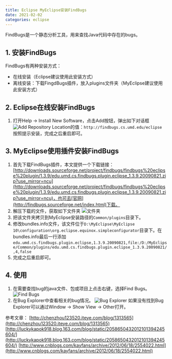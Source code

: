 ```yaml
---
title: Eclipse MyEclipse安装FindBugs
date: 2021-02-02
categories: eclipse
---
```


FindBugs是一个静态分析工具，用来查找Java代码中存在的bugs。
## 1. 安装FindBugs
FindBugs有两种安装方式：
+ 在线安装（Eclipse建议使用此安装方式）
+ 离线安装：下载FingdBugs插件，放入plugins文件夹（MyEclipse建议使用此安装方式）

## 2. Eclipse在线安装FindBugs
1. 打开Help -> Install New Software，点击Add按钮，弹出如下对话框
![Add Repository](http://img.blog.csdn.net/20151106141307324)
Location的值：`http://findbugs.cs.umd.edu/eclipse`
按照提示安装，完成之后重启即可。

## 3. MyEclipse使用插件安装FindBugs
1. 首先下载FindBugs插件，本文提供一个下载链接：[http://downloads.sourceforge.net/project/findbugs/findbugs%20eclipse%20plugin/1.3.9/edu.umd.cs.findbugs.plugin.eclipse_1.3.9.20090821.zip?use_mirror=ncu](http://downloads.sourceforge.net/project/findbugs/findbugs%20eclipse%20plugin/1.3.9/edu.umd.cs.findbugs.plugin.eclipse_1.3.9.20090821.zip?use_mirror=ncu)，也可去[官网](http://findbugs.sourceforge.net/index.html)下载。
2. 解压下载的文件，获取如下文件夹
![文件夹](http://img.blog.csdn.net/20151106141343177)
3. 把该文件夹拷贝到MyEclipse安装路径的`Common/plugins`目录下。
4. 修改bundles.info文件，该文件位于`D:\MyEclipse\MyEclipse 10\configuration\org.eclipse.equinox.simpleconfigurator`目录下。在bundles.info最后一行添加`edu.umd.cs.findbugs.plugin.eclipse,1.3.9.20090821,file:/D:/MyEclipse/Common/plugins/edu.umd.cs.findbugs.plugin.eclipse_1.3.9.20090821/,4,false`
5. 完成之后重启即可。

## 4. 使用
1. 在需要查找bug的java文件、包或项目上点击右键，选择Find Bugs。
![Find Bugs](http://img.blog.csdn.net/20151106143346740)
2. 在Bug Explorer中查看相关的bug情况。
![Bug Explorer](http://img.blog.csdn.net/20151106143412750)
如果没有找到Bug Explorer可以通过Window -> Show View -> Other打开。

参考文章：
[http://chenzhou123520.iteye.com/blog/1313565](http://chenzhou123520.iteye.com/blog/1313565)
[http://luckykapok918.blog.163.com/blog/static/2058650432012101394245604/](http://luckykapok918.blog.163.com/blog/static/2058650432012101394245604/)
[http://www.cnblogs.com/kayfans/archive/2012/06/18/2554022.html](http://www.cnblogs.com/kayfans/archive/2012/06/18/2554022.html)
